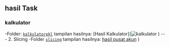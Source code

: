 ## hasil Task
### kalkulator 
-Folder: [`kalkulatorpkl`](./kalkulatorpkl)
tampilan hasilnya:
[Hasil Kalkulator](![kalkulator ](https://github.com/user-attachments/assets/e396b2a3-ab4b-4a42-a4f2-7e4997998cd9)
) --- 
2. Slicing 
-Folder [`slicing`](./slicing)
tampilan hasilnya: [hasil pusat akun](https://github.com/user-attachments/assets/a0f5d0fb-9f22-43ac-b75f-db7794e85d06)
)
